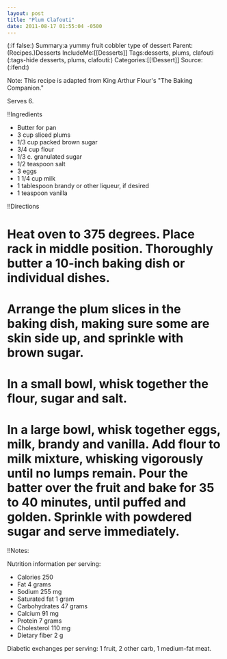 ```yaml
---
layout: post
title: "Plum Clafouti"
date: 2011-08-17 01:55:04 -0500
---
```

(:if false:)
Summary:a yummy fruit cobbler type of dessert
Parent:(Recipes.)Desserts
IncludeMe:[[Desserts]]
Tags:desserts, plums, clafouti
(:tags-hide desserts, plums, clafouti:)
Categories:[[!Dessert]]
Source:
(:ifend:)



Note: This recipe is adapted from King Arthur Flour's "The Baking Companion."

Serves 6.

!!Ingredients
* Butter for pan
* 3 cup sliced plums
* 1/3 cup packed brown sugar
* 3/4 cup flour
* 1/3 c. granulated sugar
* 1/2 teaspoon salt
* 3 eggs
* 1 1/4 cup milk
* 1 tablespoon brandy or other liqueur, if desired
* 1 teaspoon vanilla

!!Directions

# Heat oven to 375 degrees. Place rack in middle position. Thoroughly butter a 10-inch baking dish or individual dishes.

# Arrange the plum slices in the baking dish, making sure some are skin side up, and sprinkle with brown sugar.

# In a small bowl, whisk together the flour, sugar and salt.

# In a large bowl, whisk together eggs, milk, brandy and vanilla. Add flour to milk mixture, whisking vigorously until no lumps remain. Pour the batter over the fruit and bake for 35 to 40 minutes, until puffed and golden. Sprinkle with powdered sugar and serve immediately.


!!Notes:

Nutrition information per serving:
* Calories 250
* Fat 4 grams
* Sodium 255 mg
* Saturated fat 1 gram
* Carbohydrates 47 grams
* Calcium 91 mg
* Protein 7 grams
* Cholesterol 110 mg
* Dietary fiber 2 g

Diabetic exchanges per serving: 1 fruit, 2 other carb, 1 medium-fat meat.




